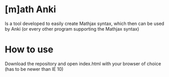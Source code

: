 # [m]ath Anki

Is a tool developed to easily create Mathjax syntax, which then can be used by Anki (or every other program supporting the Mathjax syntax)

# How to use

Download the repository and open index.html with your browser of choice (has to be newer than IE 10)